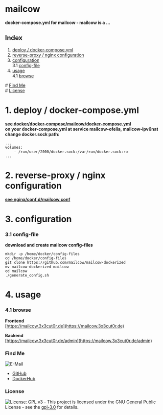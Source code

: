 # mailcow

**docker-compose.yml for mailcow - mailcow is a ...**  

## Index

1. [deploy / docker-compose.yml](#deploy)  
2. [reverse-proxy / nginx configuration](#reverse-proxy)  
3. [configuration](#configuration)  
  3.1 [config-file](#config-file)  
4. [usage](#usage)  
  4.1 [browse](#browse)  

\# [Find Me](#findme)  
\# [License](#license)  

# 1. deploy / docker-compose.yml <a name="deploy"></a>  
**[see docker/docker-compose/mailcow/docker-compose.yml](https://github.com/3x3cut0r/vps/blob/main/docker/docker-compose/mailcow/docker-compose.yml)**  
**on your docker-compose.yml at service mailcow-ofelia, mailcow-ipv6nat**  
**change docker.sock path:**  
```shell
...
volumes:
    - /run/user/2000/docker.sock:/var/run/docker.sock:ro
...

```

# 2. reverse-proxy / nginx configuration <a name="reverse-proxy"></a>  
**[see nginx/conf.d/mailcow.conf](https://github.com/3x3cut0r/vps/blob/main/nginx/conf.d/mailcow.conf)**  

# 3. configuration <a name="configuration"></a>  

### 3.1 config-file <a name="config-file"></a>  
**download and create mailcow config-files**  
```shell
mkdir -p /home/docker/config-files
cd /home/docker/config-files
git clone https://github.com/mailcow/mailcow-dockerized
mv mailcow-dockerized mailcow
cd mailcow
./generate_config.sh

```

# 4. usage <a name="usage"></a>  

### 4.1 browse <a name="browse"></a>  
**Frontend**  
[https://mailcow.3x3cut0r.de](https://mailcow.3x3cut0r.de)  

**Backend**  
[https://mailcow.3x3cut0r.de/admin](https://mailcow.3x3cut0r.de/admin)  

### Find Me <a name="findme"></a>

![E-Mail](https://img.shields.io/badge/E--Mail-executor55%40gmx.de-red)
* [GitHub](https://github.com/3x3cut0r)
* [DockerHub](https://hub.docker.com/u/3x3cut0r)

### License <a name="license"></a>

[![License: GPL v3](https://img.shields.io/badge/License-GPLv3-blue.svg)](https://www.gnu.org/licenses/gpl-3.0) - This project is licensed under the GNU General Public License - see the [gpl-3.0](https://www.gnu.org/licenses/gpl-3.0.en.html) for details.
